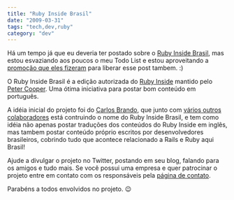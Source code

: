 ```yaml
---
title: "Ruby Inside Brasil"
date: "2009-03-31"
tags: "tech,dev,ruby"
category: "dev"
---
```


Há um tempo já que eu deveria ter postado sobre o [Ruby Inside Brasil],
mas estou esvaziando aos poucos o meu Todo List e estou aproveitando a
[promoção que eles fizeram] para liberar esse post tambem. :)

O Ruby Inside Brasil é a edição autorizada do  [Ruby Inside] mantido
pelo [Peter Cooper]. Uma ótima iniciativa para postar bom conteúdo em
português.

A idéia inicial do projeto foi do [Carlos Brando], que junto com
[vários outros colaboradores] está contruindo o nome do Ruby Inside
Brasil, e tem como idéia não apenas postar traduções dos conteúdos do
Ruby Inside em inglês, mas tambem postar conteúdo próprio escritos por
desenvolvedores brasileiros, cobrindo tudo que acontece relacionado a
Rails e Ruby aqui Brasil!

Ajude a divulgar o projeto no Twitter, postando em seu blog, falando
para os amigos e tudo mais. Se você possui uma empresa e quer
patrocinar o projeto entre em contato com os responsáveis pela
[página de contato].

Parabéns a todos envolvidos no projeto. 😉

[Ruby Inside Brasil]: http://www.rubyinside.com.br/ "Ruby Inside Brasil"
[promoção que eles fizeram]: http://www.rubyinside.com.br/concorra-a-dois-workshops-mao-na-massa-ruby-e-rails-tempo-real-885 "Concorra a dois Workshops de Ruby"
[Ruby Inside]: http://www.rubyinside.com/ "Ruby Inside"
[Peter Cooper]: http://www.workingwithrails.com/person/5159-peter-cooper "Peter Cooper"
[Carlos Brando]: http://nomedojogo.com "Nome do Jogo"
[vários outros colaboradores]: http://www.rubyinside.com.br/sobre-nos "Colaboradores do projeto"
[página de contato]: http://www.rubyinside.com.br/contato "Contato"